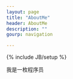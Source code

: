 ```yaml
---
layout: page
title: "AboutMe"
header: AboutMe
description: ""
gourp: navigation

---
```

{% include JB/setup %}

我是一枚程序员
